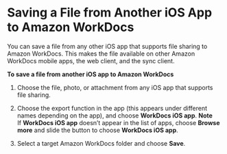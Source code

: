 # Saving a File from Another iOS App to Amazon WorkDocs<a name="iphone_saving_files"></a>

You can save a file from any other iOS app that supports file sharing to Amazon WorkDocs\. This makes the file available on other Amazon WorkDocs mobile apps, the web client, and the sync client\.

**To save a file from another iOS app to Amazon WorkDocs**

1. Choose the file, photo, or attachment from any iOS app that supports file sharing\.

1. Choose the export function in the app \(this appears under different names depending on the app\), and choose **WorkDocs iOS app**\. 
**Note**  
If **WorkDocs iOS app** doesn’t appear in the list of apps, choose **Browse more** and slide the button to choose **WorkDocs iOS app**\.

1. Select a target Amazon WorkDocs folder and choose **Save**\.